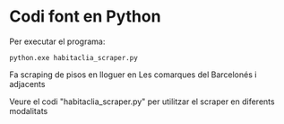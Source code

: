 # Codi font en Python 

Per executar el programa:

``` python.exe habitaclia_scraper.py ```

Fa scraping de pisos en lloguer en Les comarques del Barcelonés i adjacents

Veure el codi "habitaclia_scraper.py" per utilitzar el scraper en diferents modalitats
 